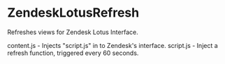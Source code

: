 ZendeskLotusRefresh
===================

Refreshes views for Zendesk Lotus Interface.

content.js - Injects "script.js" in to Zendesk's interface. 
script.js - Inject a refresh function, triggered every 60 seconds. 
